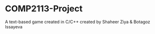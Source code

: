 # COMP2113-Project
A text-based game created in C/C++ created by Shaheer Ziya &amp; Botagoz Issayeva 
